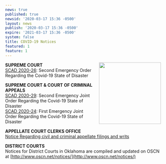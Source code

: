 ```yaml
---
news: true
published: true
newsid: '2020-03-17 15:36 -0500'
layout: news
publish: '2020-03-17 15:36 -0500'
expire: '2021-03-17 15:36 -0500'
system: false
title: COVID-19 Notices
featured: 1
feature: 1
---
```

<a href="http://www.oscn.net/notices/"><img src="http://www.oscn.net/notices/covid-19.jpg" style="margin: 0 0em 1em 1em; width: 200px; float: right;" /></a>
**SUPREME COURT**  
[SCAD 2020-26](http://www.oscn.net/images/news/SCAD-2020-26.pdf): Second Emergency Order Regarding the Covid-19 State of Disaster

**SUPREME COURT & COURT OF CRIMINAL APPEALS**  
[SCAD 2020-29](http://www.oscn.net/images/news/SCAD-2020-29.pdf): Second Emergency Joint Order Regarding the Covid-19 State of Disaster  
[SCAD 2020-24](http://www.oscn.net/images/news/SCAD-2020-24.pdf): First Emergency Joint Order Regarding the Covid-19 State of Disaster

**APPELLATE COURT CLERKS OFFICE**  
[Notice Regarding civil and criminal appellate filings and writs](http://www.oscn.net/notices/appellate-court-clerks-office.pdf)

**DISTRICT COURTS**  
Notices for District Courts in Oklahoma are compiled and updated on OSCN at [http://www.oscn.net/notices/](http://www.oscn.net/notices/)

<div style="clear:both;"></div>
